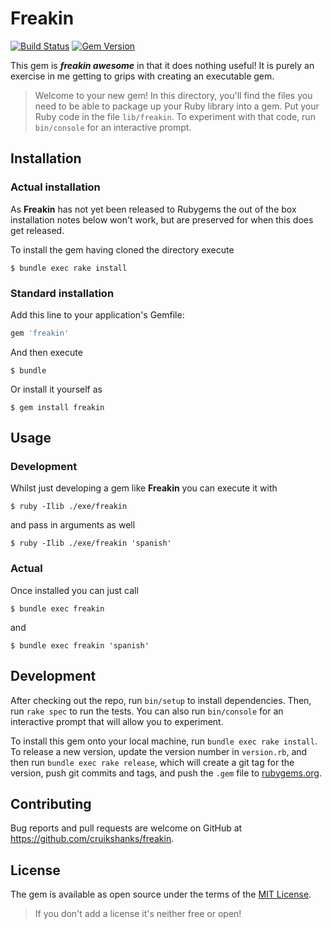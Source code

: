 # Freakin

[![Build Status](https://travis-ci.org/Cruikshanks/freakin.svg?branch=master)](https://travis-ci.org/Cruikshanks/freakin)
[![Gem Version](https://badge.fury.io/rb/freakin.svg)](https://badge.fury.io/rb/freakin)

This gem is ***freakin awesome*** in that it does nothing useful! It is purely an exercise in me getting to grips with creating an executable gem.

> Welcome to your new gem! In this directory, you'll find the files you need to be able to package up your Ruby library into a gem. Put your Ruby code in the file `lib/freakin`. To experiment with that code, run `bin/console` for an interactive prompt.

## Installation

### Actual installation

As **Freakin** has not yet been released to Rubygems the out of the box installation notes below won't work, but are preserved for when this does get released.

To install the gem having cloned the directory execute

    $ bundle exec rake install

### Standard installation

Add this line to your application's Gemfile:

```ruby
gem 'freakin'
```

And then execute

    $ bundle

Or install it yourself as

    $ gem install freakin

## Usage

### Development

Whilst just developing a gem like **Freakin** you can execute it with

    $ ruby -Ilib ./exe/freakin

and pass in arguments as well

    $ ruby -Ilib ./exe/freakin 'spanish'

### Actual

Once installed you can just call

    $ bundle exec freakin

and

    $ bundle exec freakin 'spanish'

## Development

After checking out the repo, run `bin/setup` to install dependencies. Then, run `rake spec` to run the tests. You can also run `bin/console` for an interactive prompt that will allow you to experiment.

To install this gem onto your local machine, run `bundle exec rake install`. To release a new version, update the version number in `version.rb`, and then run `bundle exec rake release`, which will create a git tag for the version, push git commits and tags, and push the `.gem` file to [rubygems.org](https://rubygems.org).

## Contributing

Bug reports and pull requests are welcome on GitHub at https://github.com/cruikshanks/freakin.

## License

The gem is available as open source under the terms of the [MIT License](http://opensource.org/licenses/MIT).

> If you don't add a license it's neither free or open!
